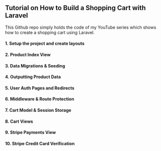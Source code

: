 ## Tutorial on How to Build a Shopping Cart with Laravel
This Github repo simply holds the code of my YouTube series which shows how to create a shopping cart using Laravel.<br>

#### 1. Setup the project and create layouts
#### 2. Product Index View
#### 3. Data Migrations & Seeding
#### 4. Outputting Product Data
#### 5. User Auth Pages and Redirects
#### 6. Middleware & Route Protection
#### 7. Cart Model & Session Storage
#### 8. Cart Views
#### 9. Stripe Payments View
#### 10. Stripe Credit Card Verification
